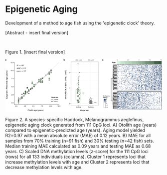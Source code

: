 # Epigenetic Aging
Development of a method to age fish using the 'epigenetic clock' theory. 

[Abstract - insert final version]

![]()

Figure 1. [insert final version]

![](https://github.com/GMGI-Fisheries/Epigenetic_aging_haddock/blob/main/manuscript%20figures/Figure2_aging_clock.png?raw=true)

Figure 2. A species-specific Haddock, Melanogrammus aeglefinus, epigenetic aging clock generated from 111 CpG loci. A) Otolith age (years) compared to epigenetic-predicted age (years). Aging model yielded R2=0.97 with a mean absolute error (MAE) of 0.12 years. B) MAE for all samples from 70% training (n=91 fish) and 30% testing (n=42 fish) sets. Median training MAE calculated as 0.09 years and testing MAE as 0.68 years. C) Scaled DNA methylation levels (z-score) for the 111 CpG loci (rows) for all 133 individuals (columns). Cluster 1 represents loci that increase methylation levels with age and Cluster 2 represents loci that decrease methylation levels with age. 


